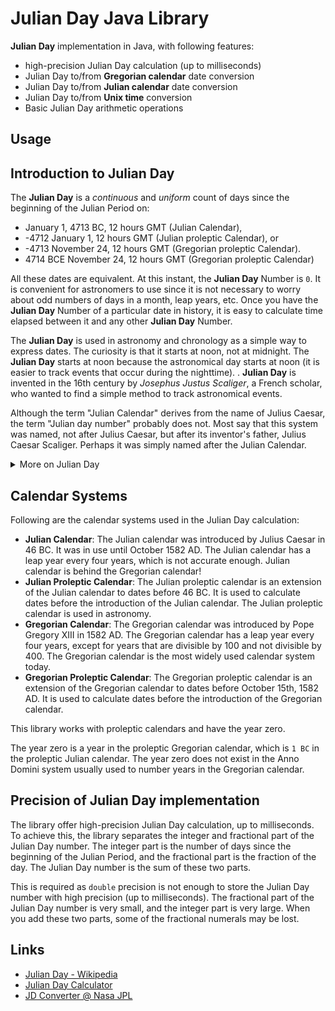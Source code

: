 # Julian Day Java Library

**Julian Day** implementation in Java, with following features:

+ high-precision Julian Day calculation (up to milliseconds)
+ Julian Day to/from **Gregorian calendar** date conversion
+ Julian Day to/from **Julian calendar** date conversion
+ Julian Day to/from **Unix time** conversion
+ Basic Julian Day arithmetic operations

## Usage


## Introduction to Julian Day

The **Julian Day** is a _continuous_ and _uniform_ count of days since the beginning of the Julian Period on:

+ January 1, 4713 BC, 12 hours GMT (Julian Calendar),
+ -4712 January 1, 12 hours GMT (Julian proleptic Calendar), or
+ -4713 November 24, 12 hours GMT (Gregorian proleptic Calendar).
+ 4714 BCE November 24, 12 hours GMT (Gregorian proleptic Calendar)

All these dates are equivalent. At this instant, the **Julian Day** Number is `0`. It is convenient for astronomers to use since it is not necessary to worry about odd numbers of days in a month, leap years, etc. Once you have the **Julian Day** Number of a particular date in history, it is easy to calculate time elapsed between it and any other **Julian Day** Number.

The **Julian Day** is used in astronomy and chronology as a simple way to express dates. The curiosity is that it starts at noon, not at midnight. The **Julian Day** starts at noon because the astronomical day starts at noon (it is easier to track events that occur during the nighttime).
. **Julian Day** is invented in the 16th century by _Josephus Justus Scaliger_, a French scholar, who wanted to find a simple method to track astronomical events.

Although the term "Julian Calendar" derives from the name of Julius Caesar, the term "Julian day number" probably does not. Most say that this system was named, not after Julius Caesar, but after its inventor's father, Julius Caesar Scaliger. Perhaps it was simply named after the Julian Calendar.

<details>
<summary>More on Julian Day</summary>

## Astronomical System

Little mention seems to be made whether Joseph Scaliger regarded `-4712-01-01 J` as day `0` or as day `1` in the first Julian period. Astronomers adopted this system and adapted it to their own purposes, and they took noon GMT `-4712-01-01` as their **zero** point.

For astronomers a day begins at noon and runs until the next noon (so that the nighttime falls conveniently within one "day"). Thus, they defined the Julian day number of a day as the number of days (or part of a day) elapsed since noon GMT (or more exactly, UTC) on January 1st, 4713 B.C., in the Proleptic Julian Calendar. Thus, the Julian day number of noon GMT on `-4712-01-01 (Julian)`, or more casually, the Julian day number of `-4712-01-01` itself, is `0`.

(Note that `4713 B.C.` is the year `-4712` according to the astronomical year numbering.) The Julian day number of `1996-03-31` is `2,450,174`, meaning that on `1996-03-31` `2,450,174` days had elapsed since `-4712-01-01` (or more exactly, that at noon on `1996-03-31` `2,450,174` days had elapsed since noon on `-4712-01-01`).

Scaliger preceded the astronomers in introducing the notion of decimal times, designating midnight as `.00`, `6 a.m.` as `.25`, midday as `.50` and `6 p.m.` as `.75`, thus allowing easier calculation involving dates and times. Astronomers, as noted above, preferred to use `.00` to mean midday and `.50` to mean midnight.


## Modified Julian Day Number

This was not to the liking of all scholars using the Julian day number system, in particular, historians. For chronologists who start "days" at midnight, the zero point for the Julian day number system is `00:00` at the start of `-4712-01-01 J`, and this is day `0`. This means that `2000-01-01 G` is `2,451,545 JD`.

Since most days within about 150 years of the present have Julian day numbers beginning with "`24`", Julian day numbers within this 300-odd-year period can be abbreviated. In 1975 the convention of the modified Julian day number was adopted:

+ Given a Julian day number JD, the **modified Julian day** number MJD is defined as MJD = JD - 2,400,000.5. This has two purposes:

1. Days begin at midnight rather than noon.
2. For dates in the period from 1859 to about 2130 only five digits need to be used to specify the date rather than seven.

`MJD 0` thus corresponds to `JD 2,400,000.5`, which is twelve hours after noon on `JD 2,400,000 = 1858-11-16`. Thus `MJD 0` designates the midnight of November 16th/17th, 1858, so day `0` in the system of modified Julian day numbers is the day `1858-11-17`.

</details>

## Calendar Systems

Following are the calendar systems used in the Julian Day calculation:

+ **Julian Calendar**: The Julian calendar was introduced by Julius Caesar in 46 BC. It was in use until October 1582 AD. The Julian calendar has a leap year every four years, which is not accurate enough. Julian calendar is behind the Gregorian calendar!
+ **Julian Proleptic Calendar**: The Julian proleptic calendar is an extension of the Julian calendar to dates before 46 BC. It is used to calculate dates before the introduction of the Julian calendar. The Julian proleptic calendar is used in astronomy.
+ **Gregorian Calendar**: The Gregorian calendar was introduced by Pope Gregory XIII in 1582 AD. The Gregorian calendar has a leap year every four years, except for years that are divisible by 100 and not divisible by 400. The Gregorian calendar is the most widely used calendar system today.
+ **Gregorian Proleptic Calendar**: The Gregorian proleptic calendar is an extension of the Gregorian calendar to dates before October 15th, 1582 AD. It is used to calculate dates before the introduction of the Gregorian calendar.

This library works with proleptic calendars and have the year zero.

The year zero is a year in the proleptic Gregorian calendar, which is `1 BC` in the proleptic Julian calendar. The year zero does not exist in the Anno Domini system usually used to number years in the Gregorian calendar.

## Precision of Julian Day implementation

The library offer high-precision Julian Day calculation, up to milliseconds. To achieve this, the library separates the integer and fractional part of the Julian Day number. The integer part is the number of days since the beginning of the Julian Period, and the fractional part is the fraction of the day. The Julian Day number is the sum of these two parts.

This is required as `double` precision is not enough to store the Julian Day number with high precision (up to milliseconds). The fractional part of the Julian Day number is very small, and the integer part is very large. When you add these two parts, some of the fractional numerals may be lost.

## Links

+ [Julian Day - Wikipedia](https://en.wikipedia.org/wiki/Julian_day)
+ [Julian Day Calculator](https://www.fourmilab.ch/documents/calendar/)
+ [JD Converter @ Nasa JPL](https://ssd.jpl.nasa.gov/tools/jdc/#/jd)
